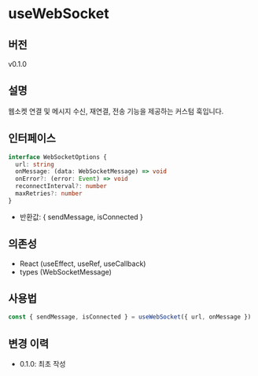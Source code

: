 # useWebSocket
## 버전
v0.1.0

## 설명
웹소켓 연결 및 메시지 수신, 재연결, 전송 기능을 제공하는 커스텀 훅입니다.

## 인터페이스
```ts
interface WebSocketOptions {
  url: string
  onMessage: (data: WebSocketMessage) => void
  onError?: (error: Event) => void
  reconnectInterval?: number
  maxRetries?: number
}
```
- 반환값: { sendMessage, isConnected }

## 의존성
- React (useEffect, useRef, useCallback)
- types (WebSocketMessage)

## 사용법
```ts
const { sendMessage, isConnected } = useWebSocket({ url, onMessage })
```

## 변경 이력
- 0.1.0: 최초 작성 